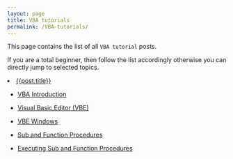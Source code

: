 ```yaml
---
layout: page
title: VBA tutorials
permalink: /VBA-tutorials/
---
```


This page contains the list of all `VBA tutorial` posts.

If you are a total beginner, then follow the list accordingly otherwise you can directly jump to selected topics.

<!--
{% for post in site.posts %}
<li><a href="{{ post.url }}">{{post.title}}</a></li>
{% for category in post.categories %}

{%if category == "Visual-Basic"%}

{%endif%}

{% endfor %}
{% endfor %}

-->

<li><a href="{{ {{site.categories.Visual-Basic}} }}">{{post.title}}</a></li>

* [VBA Introduction](/visual-basic/vba-introduction)

* [Visual Basic Editor (VBE)](/visual-basic/vbe-editor)

* [VBE Windows](/visual-basic/vbe-windows)

* [Sub and Function Procedures](/visual-basic/vba-sub-and-function-procedure)

* [Executing Sub and Function Procedures](/visual-basic/vba-executing-procedures)




